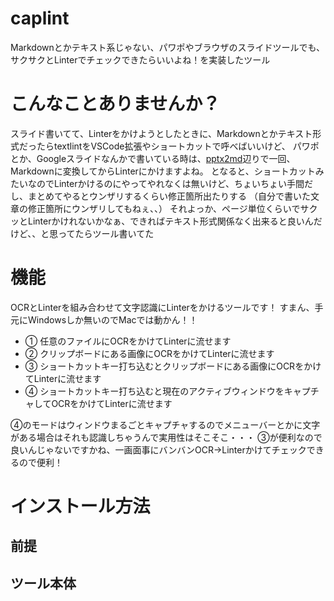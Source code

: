# caplint

Markdownとかテキスト系じゃない、パワポやブラウザのスライドツールでも、サクサクとLinterでチェックできたらいいよね！を実装したツール

# こんなことありませんか？

スライド書いてて、Linterをかけようとしたときに、Markdownとかテキスト形式だったらtextlintをVSCode拡張やショートカットで呼べばいいけど、
パワポとか、Googleスライドなんかで書いている時は、[pptx2md](https://github.com/ssine/pptx2md)辺りで一回、Markdownに変換してからLinterにかけますよね。
となると、ショートカットみたいなのでLinterかけるのにやってやれなくは無いけど、ちょいちょい手間だし、まとめてやるとウンザリするくらい修正箇所出たりする
（自分で書いた文章の修正箇所にウンザリしてもねぇ、、）
それよっか、ページ単位くらいでサクッとLinterかけれないかなぁ、できればテキスト形式関係なく出来ると良いんだけど、、と思ってたらツール書いてた

# 機能

OCRとLinterを組み合わせて文字認識にLinterをかけるツールです！
すまん、手元にWindowsしか無いのでMacでは動かん！！

- ① 任意のファイルにOCRをかけてLinterに流せます
- ② クリップボードにある画像にOCRをかけてLinterに流せます
- ③ ショートカットキー打ち込むとクリップボードにある画像にOCRをかけてLinterに流せます
- ④ ショートカットキー打ち込むと現在のアクティブウィンドウをキャプチャしてOCRをかけてLinterに流せます

④のモードはウィンドウまるごとキャプチャするのでメニューバーとかに文字がある場合はそれも認識しちゃうんで実用性はそこそこ・・・
③が便利なので良いんじゃないですかね、一画面事にバンバンOCR→Linterかけてチェックできるので便利！

# インストール方法

## 前提

## ツール本体 
